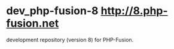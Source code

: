 dev_php-fusion-8
http://8.php-fusion.net
=======================

development repository (version 8) for PHP-Fusion.
